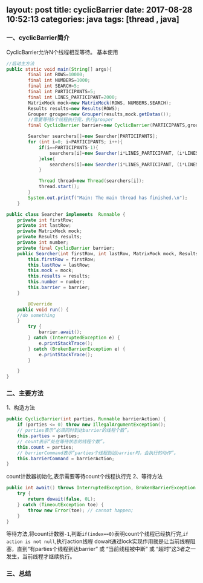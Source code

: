 layout: post
title: cyclicBarrier
date: 2017-08-28 10:52:13
categories: java
tags: [thread , java]
---
### 一、cyclicBarrier简介
CyclicBarrier允许N个线程相互等待。
基本使用
```java
//启动主方法
public static void main(String[] args){
        final int ROWS=10000;
        final int NUMBERS=1000;
        final int SEARCH=5;
        final int PARTICIPANTS=5;
        final int LINES_PARTICIPANT=2000;
        MatrixMock mock=new MatrixMock(ROWS, NUMBERS,SEARCH);
        Results results=new Results(ROWS);
        Grouper grouper=new Grouper(results,mock.getDatas());
        //需要等待5个线程执行完，执行grouper
        final CyclicBarrier barrier=new CyclicBarrier(PARTICIPANTS,grouper);

        Searcher searchers[]=new Searcher[PARTICIPANTS];
        for (int i=0; i<PARTICIPANTS; i++){
            if(i==PARTICIPANTS-1){
                searchers[i]=new Searcher(i*LINES_PARTICIPANT, (i*LINES_PARTICIPANT)+LINES_PARTICIPANT-1, mock, results, 5,barrier);
            }else{
                searchers[i]=new Searcher(i*LINES_PARTICIPANT, (i*LINES_PARTICIPANT)+LINES_PARTICIPANT-1, mock, results, 5,barrier);
            }

            Thread thread=new Thread(searchers[i]);
            thread.start();
        }
        System.out.printf("Main: The main thread has finished.\n");
    }

```
```java
public class Searcher implements  Runnable {
    private int firstRow;
    private int lastRow;
    private MatrixMock mock;
    private Results results;
    private int number;
    private final CyclicBarrier barrier;
    public Searcher(int firstRow, int lastRow, MatrixMock mock, Results results, int number, CyclicBarrier barrier) {
        this.firstRow = firstRow;
        this.lastRow = lastRow;
        this.mock = mock;
        this.results = results;
        this.number = number;
        this.barrier = barrier;
    }

        @Override
    public void run() {
    //do something
    }
        try {
            barrier.await();
        } catch (InterruptedException e) {
            e.printStackTrace();
        } catch (BrokenBarrierException e) {
            e.printStackTrace();
        }

    }
}
```

### 二、主要方法
1、构造方法
```java
public CyclicBarrier(int parties, Runnable barrierAction) {
    if (parties <= 0) throw new IllegalArgumentException();
    // parties表示“必须同时到达barrier的线程个数”。
    this.parties = parties;
    // count表示“处在等待状态的线程个数”。
    this.count = parties;
    // barrierCommand表示“parties个线程到达barrier时，会执行的动作”。
    this.barrierCommand = barrierAction;
}
```
count计数器初始化,表示需要等待count个线程执行完
2、等待方法
```java
public int await() throws InterruptedException, BrokenBarrierException {
    try {
        return dowait(false, 0L);
    } catch (TimeoutException toe) {
        throw new Error(toe); // cannot happen;
    }
}
```
等待方法,将count计数器`-1`,判断`if(index==0)`表明count个线程已经执行完,`if action is not null`,执行action线程
dowait通过lock实现作用就是让当前线程阻塞，直到“有parties个线程到达barrier” 或 “当前线程被中断” 或 “超时”这3者之一发生，当前线程才继续执行。
### 三、总结
